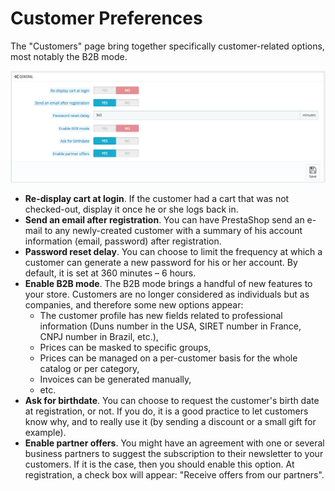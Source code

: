# Customer Preferences

The "Customers" page bring together specifically customer-related options, most notably the B2B mode.

![](../../../../.gitbook/assets/51839976%20%284%29%20%284%29.png)

* **Re-display cart at login**. If the customer had a cart that was not checked-out, display it once he or she logs back in.
* **Send an email after registration**. You can have PrestaShop send an e-mail to any newly-created customer with a summary of his account information \(email, password\) after registration.
* **Password reset delay**. You can choose to limit the frequency at which a customer can generate a new password for his or her account. By default, it is set at 360 minutes – 6 hours.
* **Enable B2B mode**. The B2B mode brings a handful of new features to your store. Customers are no longer considered as individuals but as companies, and therefore some new options appear:  
  * The customer profile has new fields related to professional information \(Duns number in the USA, SIRET number in France, CNPJ number in Brazil, etc.\),
  * Prices can be masked to specific groups,
  * Prices can be managed on a per-customer basis for the whole catalog or per category,
  * Invoices can be generated manually,
  * etc.
* **Ask for birthdate**. You can choose to request the customer's birth date at registration, or not. If you do, it is a good practice to let customers know why, and to really use it \(by sending a discount or a small gift for example\). 
* **Enable partner offers**. You might have an agreement with one or several business partners to suggest the subscription to their newsletter to your customers. If it is the case, then you should enable this option. At registration, a check box will appear: "Receive offers from our partners".

